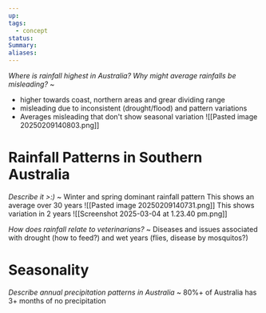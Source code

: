 ```yaml
---
up: 
tags:
  - concept
status: 
Summary:
aliases:
---
```

*Where is rainfall highest in Australia? Why might average rainfalls be misleading?*
~
- higher towards coast, northern areas and grear dividing range
- misleading due to inconsistent (drought/flood) and pattern variations
- Averages misleading that don't show seasonal variation
![[Pasted image 20250209140803.png]]

# Rainfall Patterns in Southern Australia
*Describe it >:)*
~
Winter and spring dominant rainfall pattern
This shows an average over 30 years
![[Pasted image 20250209140731.png]]
This shows variation in 2 years
![[Screenshot 2025-03-04 at 1.23.40 pm.png]]

*How does rainfall relate to veterinarians?*
~
Diseases and issues associated with drought (how to feed?) and wet years (flies, disease by mosquitos?)


# Seasonality
*Describe annual precipitation patterns in Australia*
~
80%+ of Australia has 3+ months of no precipitation